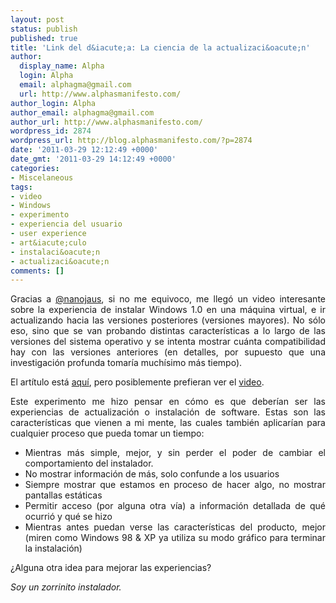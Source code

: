 ```yaml
---
layout: post
status: publish
published: true
title: 'Link del d&iacute;a: La ciencia de la actualizaci&oacute;n'
author:
  display_name: Alpha
  login: Alpha
  email: alphagma@gmail.com
  url: http://www.alphasmanifesto.com/
author_login: Alpha
author_email: alphagma@gmail.com
author_url: http://www.alphasmanifesto.com/
wordpress_id: 2874
wordpress_url: http://blog.alphasmanifesto.com/?p=2874
date: '2011-03-29 12:12:49 +0000'
date_gmt: '2011-03-29 14:12:49 +0000'
categories:
- Miscelaneous
tags:
- video
- Windows
- experimento
- experiencia del usuario
- user experience
- art&iacute;culo
- instalaci&oacute;n
- actualizaci&oacute;n
comments: []
---
```

<p style="text-align: justify;">Gracias a <a href="http://twitter.com/nanojaus">@nanojaus</a>, si no me equivoco, me lleg&oacute; un video interesante sobre la experiencia de instalar Windows 1.0 en una m&aacute;quina virtual, e ir actualizando hacia las versiones posteriores (versiones mayores). No s&oacute;lo eso, sino que se van probando distintas caracter&iacute;sticas a lo largo de las versiones del sistema operativo y se intenta mostrar cu&aacute;nta compatibilidad hay con las versiones anteriores (en detalles, por supuesto que una investigaci&oacute;n profunda tomar&iacute;a much&iacute;simo m&aacute;s tiempo).</p>
<p style="text-align: justify;">El art&iacute;tulo est&aacute; <a href="http://www.genbeta.com/windows/imagen-de-la-semana-actualizando-desde-windows-10-hasta-windows-7-en-una-maquina-virtual">aqu&iacute;</a>, pero posiblemente prefieran ver el <a href="http://www.youtube.com/watch?v=vPnehDhGa14">video</a>.</p>
<p style="text-align: justify;">Este experimento me hizo pensar en c&oacute;mo es que deber&iacute;an ser las experiencias de actualizaci&oacute;n o instalaci&oacute;n de software. Estas son las caracter&iacute;sticas que vienen a mi mente, las cuales tambi&eacute;n aplicar&iacute;an para cualquier proceso que pueda tomar un tiempo:</p>
<ul style="text-align: justify;">
<li>Mientras m&aacute;s simple, mejor, y sin perder el poder de cambiar el comportamiento del instalador.</li>
<li>No mostrar informaci&oacute;n de m&aacute;s, solo confunde a los usuarios</li>
<li>Siempre mostrar que estamos en proceso de hacer algo, no mostrar pantallas est&aacute;ticas</li>
<li>Permitir acceso (por alguna otra v&iacute;a) a informaci&oacute;n detallada de qu&eacute; ocurri&oacute; y qu&eacute; se hizo</li>
<li>Mientras antes puedan verse las caracter&iacute;sticas del producto, mejor (miren como Windows 98 &amp; XP ya utiliza su modo gr&aacute;fico para terminar la instalaci&oacute;n)</li>
</ul>
<p style="text-align: justify;">&iquest;Alguna otra idea para mejorar las experiencias?</p>
<p style="text-align: justify;"><em>Soy un zorrinito instalador.</em></p>
